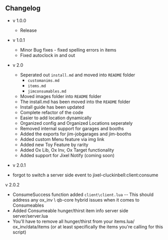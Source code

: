 ﻿## Changelog
- v 1.0.0
  - Release  

- v 1.0.1
  - Minor Bug fixes - fixed spelling errors in items
  - Fixed autoclock in and out

- v 2.0
  - Seperated out `install.md` and moved into `README` folder
    - `customanims.md`
    - `items.md`
    - `jimconsumables.md`
  - Moved images folder into `README` folder
  - The install.md has been moved into the `README` folder
  - Install guide has been updated
  - Complete refactor of the code
  - Easier to add location dynamically
  - Organized config and Organized Locations seperately
  - Removed internal support for garages and booths
  - Added the exports for jim-jobgarages and jim-booths
  - Added custom Menu feature via img link
  - Added new Toy Feature by rarity
  - Added Ox Lib, Ox Inv, Ox Target functionality
  - Added support for Jixel Notify (coming soon)
- v 2.0.1
- forgot to switch a server side event to jixel-cluckinbell:client:consume
  
v 2.0.2
- ConsumeSuccess function added `client\client.lua`
-- This should address any ox_inv \ qb-core hybrid issues when it comes to Consumeables
- Added Consumeable hunger/thirst item info server side server/server.lua
- You'll have to remove all hunger/thirst from your items.lua/ ox_inv/data/items (or at least specifically the items you're calling for this script)

